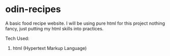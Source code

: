 # odin-recipes
A basic food recipe website.
I will be using pure html for this project nothing fancy, just putting my html skills into practices.

Tech Used:
1. html (Hypertext Markup Language)
